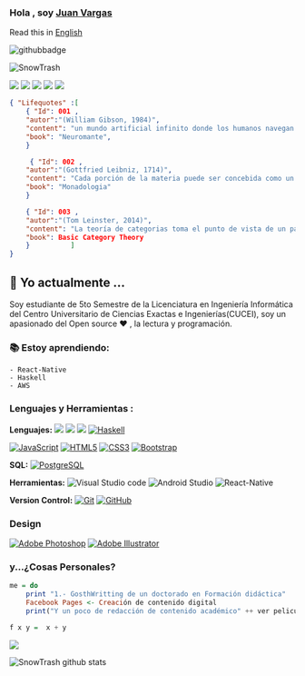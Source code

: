 ###  Hola , soy [Juan Vargas](https://snowtrash.github.io)

Read this in [English](https://snowtrash.github.io)

![githubbadge](https://img.shields.io/github/followers/SnowTrash?style=social)
<p align="left"> <img src="https://komarev.com/ghpvc/?username=SnowTrash&label=Views&color=3399ff&style=plastic" alt="SnowTrash" /> </p>

[<img src="https://img.shields.io/badge/twitter-%231DA1F2.svg?&style=for-the-badge&logo=twitter&logoColor=white">](https://twitter.com/gosblue)
[<img src="https://img.shields.io/badge/linkedin-%230077B5.svg?&style=for-the-badge&logo=linkedin&logoColor=white">](https://www.linkedin.com/in/juanvargasudg/)
[<img src="https://img.shields.io/badge/instagram-%23E4405F.svg?&style=for-the-badge&logo=instagram&logoColor=white">](https://www.instagram.com/aesthetic_poemszzz/)
[<img src="https://img.shields.io/badge/Portfolio-%23000000.svg?&style=for-the-badge">](https://snowtrash.github.io)
<a href="https://www.twitch.tv/shamancoder"><img src="https://img.shields.io/twitch/status/shamancoder?label=Status%20Twitch%20%3A"/></a>

```Json
{ "Lifequotes" :[
    { "Id": 001 , 
    "autor":"(William Gibson, 1984)",
    "content": "un mundo artificial infinito donde los humanos navegan en un espacio de información básica (...) una alucinación consensuada (...) una interfaz conectada a un mundo intangible detrás de la pantalla",
    "book": "Neuromante",
    }

     { "Id": 002 , 
    "autor":"(Gottfried Leibniz, 1714)",
    "content": "Cada porción de la materia puede ser concebida como un jarídn lleno de plantas y un estanque lleno de peces. Pero cada rama de un a planta, cada miembro de un animal, cada gota de sus humores, es todavía un jardín o un estanque semejante",
    "book": "Monadologia"
    }

    { "Id": 003 , 
    "autor":"(Tom Leinster, 2014)",
    "content": "La teoría de categorias toma el punto de vista de un pájaro en las matemáticas. Desde lo alto en el cielo, los detalles se vuelven invisibles, pero podemos descubrir patrones que hubiera sido imposible de descubrir en el suelo.",
    "book": Basic Category Theory
    }          ]
}
```
##  :calendar: Yo actualmente  ...
Soy estudiante de 5to Semestre de la Licenciatura en Ingeniería Informática del Centro Universitario de Ciencias Exactas e Ingenierías(CUCEI), soy un apasionado del Open source :heart: , la lectura y programación.

### :books: Estoy aprendiendo:
    - React-Native
    - Haskell
    - AWS

### Lenguajes y Herramientas : 

**Lenguajes:**
[![](https://img.shields.io/badge/C++-%7C-yellowgreen)](https://github.com/SnowTrash/Solutions)
[![](https://img.shields.io/badge/Web%20Designing-%3C%2F%3E-blueviolet)](https://snowtrash.github.io)
[![](https://img.shields.io/badge/Python-%7C-0%2C%2022%2C%20100)](https://github.com/SnowTrash/Solutions)
[![Haskell](https://img.shields.io/badge/-Haskell-purple?style=flat&logo=haskell&logoColor=white&link=https://github.com/SnowTrash/CT4all)](https://github.com/SnowTrash/CT4all)

  [![JavaScript](https://img.shields.io/badge/-JavaScript-black?style=flat&logo=javascript&link=https://snowtrash.github.io)](https://snowtrash.github.io)
  [![HTML5](https://img.shields.io/badge/-HTML5-E34F26?style=flat&logo=html5&logoColor=white&link=https://snowtrash.github.io)](https://snowtrash.github.io) 
  [![CSS3](https://img.shields.io/badge/-CSS3-1572B6?style=flat&logo=css3&link=https://snowtrash.github.io)](https://snowtrash.github.io) 
  [![Bootstrap](https://img.shields.io/badge/-Bootstrap-purple?style=flat&logo=bootstrap&link=https://snowtrash.github.io)](https://snowtrash.github.io) 

 **SQL:**
[![PostgreSQL](https://img.shields.io/badge/-PostgreSQL-blue?style=flat&logo=postgresql)]()

**Herramientas:**
![Visual Studio code](https://img.shields.io/badge/-007ACC?style=flat&logo=Visual-Studio-Code&logoColor=white)
![Android Studio](https://img.shields.io/badge/-3DDC84?style=flat&logo=Android-Studio&logoColor=white)
![React-Native](https://img.shields.io/badge/-000000?style=flat&logo=React&logoColor=006666)

**Version Control:**
[![Git](https://img.shields.io/badge/-Git-black?style=flat&logo=git&link=https://github.com/SnowTrash/SnowTrash.github.io/network)](https://github.com/SnowTrash/SnowTrash.github.io/network) 
[![GitHub](https://img.shields.io/badge/-GitHub-181717?style=flat&logo=github&link=https://github.com/SnowTrash/SnowTrash.github.io/network)](https://github.com/SnowTrash/SnowTrash.github.io/network)

### Design

[![Adobe Photoshop](http://img.shields.io/badge/-Abode%20Photoshop-26C9FF?style=flat-square&logo=adobe-photoshop&logoColor=ffffff)](https://www.facebook.com/dank.shakespeare)
[![Adobe Illustrator](http://img.shields.io/badge/-Abode%20Illustrator-FC8F30?style=flat-square&logo=adobe-illustrator&logoColor=ffffff)](https://www.facebook.com/LaR3vistaNegra/)

### y...¿Cosas Personales?

```haskell
me = do
    print "1.- GosthWritting de un doctorado en Formación didáctica"
    Facebook Pages <- Creación de contenido digital
    print("Y un poco de redacción de contenido académico" ++ ver peliculas, series y escuchar mucha, mucha música)

f x y =  x + y

```
<a href="https://github.com/SnowTrash">
  <img align="center" src="https://github-readme-stats.vercel.app/api/top-langs/?username=SnowTrash&theme=dark">
</a>

![SnowTrash github stats](https://github-readme-stats.vercel.app/api?username=SnowTrash&show_icons=true&title_color=b3b3ff&icon_color=b380ff&text_color=9999ff&bg_color=400080)





<!--
**SnowTrash/SnowTrash** is a ✨ _special_ ✨ repository because its `README.md` (this file) appears on your GitHub profile.

Here are some ideas to get you started:

- 🔭 I’m currently working on ...
- 🌱 I’m currently learning ...
- 👯 I’m looking to collaborate on ...
- 🤔 I’m looking for help with ...
- 💬 Ask me about ...
- 📫 How to reach me: ...
- 😄 Pronouns: ...
- ⚡ Fun fact: ...
-->

